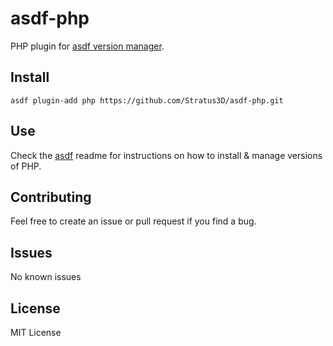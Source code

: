 # asdf-php
 PHP plugin for [asdf version manager](https://github.com/HashNuke/asdf).

## Install

```
asdf plugin-add php https://github.com/Stratus3D/asdf-php.git
```

## Use

Check the [asdf](https://github.com/HashNuke/asdf) readme for instructions on how to install & manage versions of PHP.

## Contributing

Feel free to create an issue or pull request if you find a bug.

## Issues

No known issues

## License
MIT License
